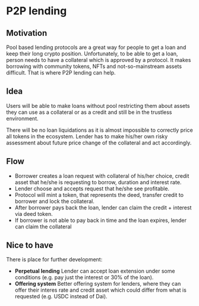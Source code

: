 # P2P lending

## Motivation

Pool based lending protocols are a great way for people to get a loan and keep their long crypto position. Unfortunately, to be able to get a loan, person needs to have a collateral which is approved by a protocol. It makes borrowing with community tokens, NFTs and not-so-mainstream assets difficult. That is where P2P lending can help. 

## Idea

Users will be able to make loans without pool restricting them about assets they can use as a collateral or as a credit and still be in the trustless environment.

There will be no loan liquidations as it is almost impossible to correctly price all tokens in the ecosystem. Lender has to make his/her own risky assessment about future price change of the collateral and act accordingly.

## Flow

* Borrower creates a loan request with collateral of his/her choice, credit asset that he/she is requesting to borrow, duration and interest rate.
* Lender choose and accepts request that he/she see profitable.
* Protocol will mint a token, that represents the deed, transfer credit to borrower and lock the collateral.
* After borrower pays back the loan, lender can claim the credit + interest via deed token.
* If borrower is not able to pay back in time and the loan expires, lender can claim the collateral

## Nice to have

There is place for further development:

* **Perpetual lending** Lender can accept loan extension under some conditions (e.g. pay just the interest or 30% of the loan).
* **Offering system** Better offering system for lenders, where they can offer their interes rate and credit asset which could differ from what is requested (e.g. USDC instead of Dai).
